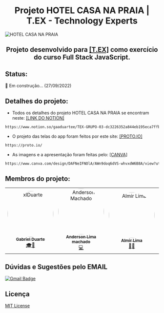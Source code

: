 # <h1 align="center">Projeto HOTEL CASA NA PRAIA | T.EX - Technology Experts</h1>

![HOTEL CASA NA PRAIA](https://i.imgur.com/tpIM4ZH.png)

<h2 align="center"> Projeto desenvolvido para <a href="https://www.texperts.com.br/" target="_blank"/>[T.EX]</a> como exercício do curso Full Stack JavaScript.</h2>

## Status:
:wrench: Em construção... (27/09/2022)

## Detalhes do projeto:

- Todos os detalhes do projeto HOTEL CASA NA PRAIA se encontram neste: <a href="https://www.notion.so/gaaduartee/TEX-GRUPO-03-dc3226352a844eb195eca7ffba60bfac/" target="_blank"/>[LINK DO NOTION]</a> <br>
~~~html
https://www.notion.so/gaaduartee/TEX-GRUPO-03-dc3226352a844eb195eca7ffba60bfac
~~~
- O projeto das telas do app foram feitos por este site: <a href="https://proto.io/" target="_blank"/>[PROTO.IO]</a>
~~~html
https://proto.io/
~~~
- As imagens e a apresentação foram feitas pelo: <a href="https://www.canva.com/design/DAFNeIFNOlA/AWn9doq6dVS-whvxdW6B8A/view?utm_content=DAFNeIFNOlA&utm_campaign=designshare&utm_medium=link&utm_source=homepage_design_menu" target="_blank"/>[CANVA]</a>
~~~html
https://www.canva.com/design/DAFNeIFNOlA/AWn9doq6dVS-whvxdW6B8A/view?utm_content=DAFNeIFNOlA&utm_campaign=designshare&utm_medium=link&utm_source=homepage_design_menu
~~~

## Membros do projeto:
<table>
<tr>
<td align="center"><a href="https://github.com/xlDuarte"><img style="border-radius: 60%;" src="https://avatars.githubusercontent.com/u/90268230?v=4" width="150px;" alt="xlDuarte"/><br /><sub><b>Gabriel Duarte</b></sub></a><br /><a href="https://github.com/xlDuarte" title="Desenvolvedor FullStack, UI-UX Designer, Escritor, Advogado e tudo que for possível!">🎓🚀</a></td>

<td align="center"><a href="https://github.com/And3rsLMM/"><img style="border-radius: 60%;" src="https://avatars.githubusercontent.com/u/86325561?v=4" width="150px;" alt="Anderson Machado"/><br /><sub><b>Anderson Lima machado</b></sub></a><br /><a href="https://github.com/And3rsLMM" title="Desenvolvedor Fullstack">💻</a></td>
 
<td align="center"><a href="https://github.com/AlmirRLima"><img style="border-radius: 60%;" src="https://avatars.githubusercontent.com/u/114540396?v=4" width="150px;" alt="Almir Lima"/><br /><sub><b>Almir Lima</b></sub></a><br /><a href="https://github.com/AlmirRLima" title="Aluno TEX">👨‍🎓</a></td> 

<td align="center"><a href="https://github.com/fcervant"><img style="border-radius: 60%;" src="https://avatars.githubusercontent.com/u/21079643?v=4" width="150px;" alt="Fernando Cervantes"/><br /><sub><b>Fernando Cervantes</b></sub></a><br /><a href="https://github.com/fcervant" title="Aluno TEX">👨‍🎓</a></td>

<td align="center"><a href="https://github.com/Luizfe-nando"><img style="border-radius: 60%;" src="https://avatars.githubusercontent.com/u/104399352?v=4" width="150px;" alt="Luiz Fernando"/><br /><sub><b>Luiz Fernando</b></sub></a><br /><a href="https://github.com/Luizfe-nando" title="Aluno TEX">👨‍🎓</a></td>

<td align="center"><a href="https://github.com/andersoncostta"><img style="border-radius: 60%;" src="https://avatars.githubusercontent.com/u/112771711?v=4" width="150px;" alt="Anderson Costa"/><br /><sub><b>Anderson Costa</b></sub></a><br /><a href="https://github.com/andersoncostta" title="Aluno TEX">👨‍🎓</a></td>

<td align="center"><a href="https://github.com/FelipeSousa366"><img style="border-radius: 60%;" src="https://avatars.githubusercontent.com/u/101822599?v=4" width="150px;" alt="Felipe Sousa"/><br /><sub><b>Felipe Sousa</b></sub></a><br /><a href="https://github.com/FelipeSousa366" title="Aluno TEX">👨‍🎓</a></td>

<td align="center"><a href="https://github.com/ShirleySSouza"><img style="border-radius: 60%;" src="https://avatars.githubusercontent.com/u/106833667?v=4" width="150px;" alt="Shirley"/><br /><sub><b>Shirley Souza</b></sub></a><br /><a href="https://github.com/ShirleySSouza" title="Aluna TEX">👨‍🎓</a></td>
 
</tr>
</table>

## Dúvidas e Sugestões pelo EMAIL
[![Gmail Badge](https://img.shields.io/badge/-SAChotelcasanapraia@gmail.com-c14438?style=flat-square&logo=Gmail&logoColor=white&link=mailto:SAChotelcasanapraia@gmail.com)](mailto:SAChotelcasanapraia@gmail.com)

## Licença
[MIT License ](https://choosealicense.com/licenses/mit/)